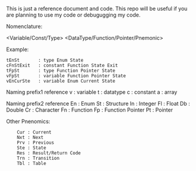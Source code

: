 This is just a reference document and code. 
This repo will be useful if you are planning to use my code or debugugging my code.


  Nomenclature: 
  
  <Variable/Const/Type> <DataType/Function/Pointer/Pnemonic> <Pnemonic> <Name>
 
  Example:
 
	tEnSt		: type Enum State
	cFnStExit	: constant Function State Exit 
	tFpSt		: type Function Pointer State 
	vFpSt		: variable Function Pointer State
 	vEnCurSte   : variable Enum Current State
 
 
  Naming prefix1 reference 
 		v : variable
 		t : datatype
 		c : constant 
 		a : array 
 
  Naming prefix2 reference
 		En  : Enum
 		St  : Structure
 		In  : Integer
 		Fl  : Float
 		Db  : Double
 		Cr  : Character
 		Fn  : Function
 		Fp  : Function Pointer
 		Pt  : Pointer
 		
 	
  Other Pnenomics:
  
 		Cur : Current
 		Nxt : Next
 		Prv : Previous
 		Ste : State
 		Res : Result/Return Code
 		Trn : Transition
 		Tbl : Table

